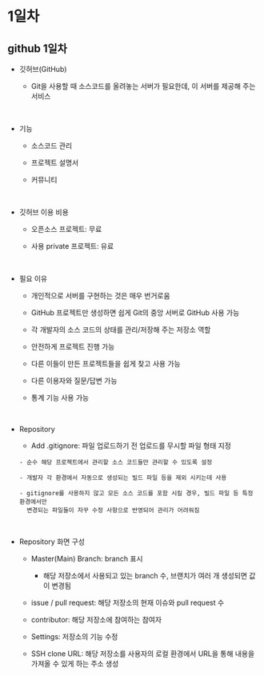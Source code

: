 # 1일차

## github 1일차

- 깃허브(GitHub)

  - Git을 사용할 때 소스코드를 올려놓는 서버가 필요한데, 이 서버를 제공해 주는 서비스

<br />

- 기능

  - 소스코드 관리

  - 프로젝트 설명서

  - 커뮤니티

<br />

- 깃허브 이용 비용

  - 오픈소스 프로젝트: 무료

  - 사용 private 프로젝트: 유료

<br />

- 필요 이유

  - 개인적으로 서버를 구현하는 것은 매우 번거로움

  - GitHub 프로젝트만 생성하면 쉽게 Git의 중앙 서버로 GitHub 사용 가능

  - 각 개발자의 소스 코드의 상태를 관리/저장해 주는 저장소 역할

  - 안전하게 프로젝트 진행 가능

  - 다른 이들이 만든 프로젝트들을 쉽게 찾고 사용 가능

  - 다른 이용자와 질문/답변 가능

  - 통계 기능 사용 가능

<br />

- Repository

  - Add .gitignore: 파일 업로드하기 전 업로드를 무시할 파일 형태 지정

  ```
  - 순수 해당 프로젝트에서 관리할 소스 코드들만 관리할 수 있도록 설정

  - 개발자 각 환경에서 자동으로 생성되는 빌드 파일 등을 제외 시키는데 사용

  - gitignore를 사용하지 않고 모든 소스 코드를 포함 시킬 경우, 빌드 파일 등 특정 환경에서만
    변경되는 파일들이 자꾸 수정 사항으로 반영되어 관리가 어려워짐
  ```

<br />

- Repository 화면 구성

  - Master(Main) Branch: branch 표시

    - 해당 저장소에서 사용되고 있는 branch 수, 브랜치가 여러 개 생성되면 값이 변경됨

  - issue / pull request: 해당 저장소의 현재 이슈와 pull request 수

  - contributor: 해당 저장소에 참여하는 참여자

  - Settings: 저장소의 기능 수정

  - SSH clone URL: 해당 저장소를 사용자의 로컬 환경에서 URL을 통해 내용을 가져올 수 있게 하는 주소 생성
